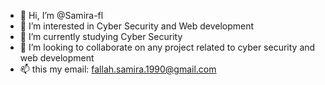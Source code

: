 - 👋 Hi, I’m @Samira-fl
- 👀 I’m interested in Cyber Security and Web development
- 🌱 I’m currently studying Cyber Security
- 💞️ I’m looking to collaborate on any project related to cyber security and web development
- 📫 this my email: fallah.samira.1990@gmail.com


